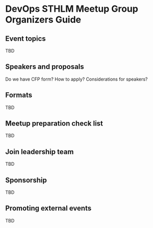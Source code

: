 # DevOps STHLM Meetup Group Organizers Guide

## Event topics
TBD

## Speakers and proposals
Do we have CFP form? How to apply? Considerations for speakers?

## Formats
TBD

## Meetup preparation check list
TBD

## Join leadership team
TBD

## Sponsorship
TBD

## Promoting external events
TBD
